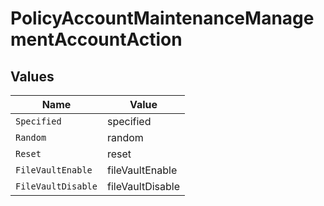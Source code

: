 # PolicyAccountMaintenanceManagementAccountAction


## Values

| Name               | Value              |
| ------------------ | ------------------ |
| `Specified`        | specified          |
| `Random`           | random             |
| `Reset`            | reset              |
| `FileVaultEnable`  | fileVaultEnable    |
| `FileVaultDisable` | fileVaultDisable   |